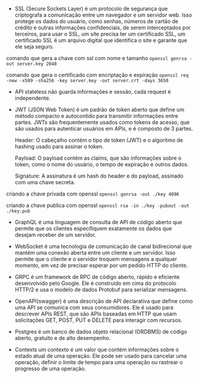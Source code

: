 - SSL (Secure Sockets Layer)
é um protocolo de segurança que criptografa a comunicação entre um navegador e um servidor web. Isso protege os dados do usuário, como senhas, números de cartão de crédito e outras informações confidenciais, de serem interceptados por terceiros, para usar o SSL, um site precisa ter um certificado SSL, um certificado SSL é um arquivo digital que identifica o site e garante que ele seja seguro.

comando que gera a chave com ssl com nome e tamanho
`openssl genrsa -out server.key 2048`

comando que gera o certificado com encriptação e expiração
`openssl req -new -x509 -sha256 -key server.key -out server.crt -days 3650`

- API stateless
não guarda informações e sessão, cada request é independente.

- JWT (JSON Web Token)
é um padrão de token aberto que define um método compacto e autocontido para transmitir informações entre partes. JWTs são frequentemente usados como tokens de acesso, que são usados para autenticar usuários em APIs, e é composto de 3 partes.

  Header: O cabeçalho contém o tipo de token (JWT) e o algoritmo de hashing usado para assinar o token.

  Payload: O payload contém as claims, que são informações sobre o token, como o nome do usuário, o tempo de expiração e outros dados.

  Signature: A assinatura é um hash do header e do payload, assinado com uma chave secreta.

criando a chave privada com openssl
`openssl genrsa -out ./key 4096`

criando a chave publica com openssl
`openssl rsa -in ./key -pubout -out ./key.pub`

- GraphQL
é uma linguagem de consulta de API de código aberto que permite que os clientes especifiquem exatamente os dados que desejam receber de um servidor.

- WebSocket
é uma tecnologia de comunicação de canal bidirecional que mantém uma conexão aberta entre um cliente e um servidor. Isso permite que o cliente e o servidor troquem mensagens a qualquer momento, em vez de precisar esperar por um pedido HTTP do cliente.

- GRPC
é um framework de RPC de código aberto, rápido e eficiente desenvolvido pelo Google. Ele é construído em cima do protocolo HTTP/2 e usa o modelo de dados Protobuf para serializar mensagens.

- OpenAPI(swagger)
é uma descrição de API declarativa que define como uma API se comunica com seus consumidores. Ele é usado para descrever APIs REST, que são APIs baseadas em HTTP que usam solicitações GET, POST, PUT e DELETE para interagir com recursos.

- Postgres
é um banco de dados objeto relacional (ORDBMS) de código aberto, gratuito e de alto desempenho.

- Contexts
um contexto é um valor que contém informações sobre o estado atual de uma operação. Ele pode ser usado para cancelar uma operação, definir o limite de tempo para uma operação ou rastrear o progresso de uma operação.